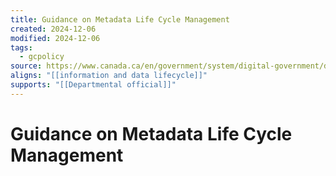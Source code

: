 ```yaml
---
title: Guidance on Metadata Life Cycle Management
created: 2024-12-06
modified: 2024-12-06
tags:
  - gcpolicy
source: https://www.canada.ca/en/government/system/digital-government/digital-government-innovations/information-management/guidance-metadata-life-cycle-management.html
aligns: "[[information and data lifecycle]]"
supports: "[[Departmental official]]"
---
```

# Guidance on Metadata Life Cycle Management
